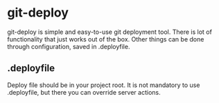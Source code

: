 git-deploy
==========

git-deploy is simple and easy-to-use git deployment tool. There is lot of functionality that just works out of the box. Other things can be done through configuration, saved in .deployfile.

.deployfile
-----------
Deploy file should be in your project root. It is not mandatory to use .deployfile, but there you can override server actions.